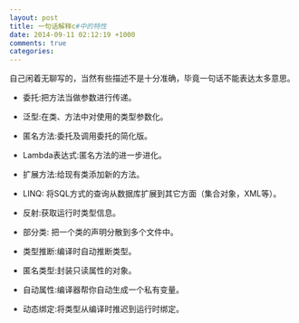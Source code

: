 ```yaml
---
layout: post
title: 一句话解释c#中的特性
date: 2014-09-11 02:12:19 +1000
comments: true
categories: 
---
```


自己闲着无聊写的，当然有些描述不是十分准确，毕竟一句话不能表达太多意思。

* 委托:把方法当做参数进行传递。

* 泛型:在类、方法中对使用的类型参数化。

* 匿名方法:委托及调用委托的简化版。

* Lambda表达式:匿名方法的进一步进化。

* 扩展方法:给现有类添加新的方法。

* LINQ: 将SQL方式的查询从数据库扩展到其它方面（集合对象，XML等）。

* 反射:获取运行时类型信息。

* 部分类: 把一个类的声明分散到多个文件中。

* 类型推断:编译时自动推断类型。

* 匿名类型:封装只读属性的对象。

* 自动属性:编译器帮你自动生成一个私有变量。

* 动态绑定:将类型从编译时推迟到运行时绑定。
